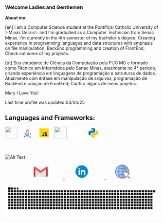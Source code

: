 ###  Welcome Ladies and Gentlemen

__About me:__

[en]
I am a Computer Science student at the Pontifical Catholic University of ✨Minas Gerais✨ and  I'm graduated as a Computer Technician from Senac Minas. 
 I'm currently in the 4th semester of my bachelor´s degree; 
 Creating experience in programming languages and data structures with emphasis on file manipulation, BackEnd programming and creation of FrontEnd;
Check out some of my projects.

[pt]
Sou estudante de Ciência da Computação pela PUC MG e formado como Técnico em Informática pelo Senac Minas, atualmente no 4° período, criando experiência em linguagens de programação e estruturas de dados. Atualmente com ênfase em manipulação de arquivos, programação de BackEnd e criação de FrontEnd;
Confira alguns de meus projetos.



Mary I Love You!

Last time profile was updated:04/04/25



<h2>Languages and Frameworks:</h2>


<div class="icon" style="display:inline;">
    <img style="width:40px; height:40px; margin-right: 10px;" src="https://cdn.jsdelivr.net/gh/devicons/devicon/icons/c/c-plain.svg" />
    <img style="width:40px; height:auto; margin-right: 10px;" src="./src/img/java.webp" />
    <img style="width:40px; height:auto; margin-right: 10px;" src="./src/img/js.webp" />
    <img style="width:40px; height:40px; margin-right: 10px;" src="https://cdn.jsdelivr.net/gh/devicons/devicon@latest/icons/nestjs/nestjs-original.svg" />          
    <img style="width:40px; height:auto; margin-right: 10px;" src="./src/img/flutter.gif" />          
    <img style="width:40px; height:auto;" src="./src/img/python.webp"  />
</div>

</br></br>
![Alt Text](https://media4.giphy.com/media/5PSPV1ucLX31u/giphy.gif)

<p align="center">
  <a href="mailto:kaikyfrs.comp@gmail.com" target="_blank">
    <img style="margin-right: 50px;" src="./src/img/gmail.webp" alt="Gmail" width="50" />
  </a>
  &nbsp;&nbsp;&nbsp;&nbsp;&nbsp;&nbsp;&nbsp;
  <a href="https://www.linkedin.com/in/glkaiky/" target="_blank">
    <img style="margin-right: 50px;" src="./src/img/linkedin.webp" alt="LinkedIn" width="50" />
  </a>
  &nbsp;&nbsp;&nbsp;&nbsp;&nbsp;&nbsp;&nbsp;
  <a href="https://kaikyfrs.com.br" target="_blank">
    <img src="./src/img/site.webp" alt="Meu portfólio" width="50" />
  </a>
</p>



<picture align="center">
  <source media="(prefers-color-scheme: dark)" srcset="https://raw.githubusercontent.com/glkaiky/glkaiky/output/github-contribution-grid-snake-dark.svg">
  <source media="(prefers-color-scheme: light)" srcset="https://raw.githubusercontent.com/glkaiky/glkaiky/output/github-contribution-grid-snake-dark.svg">
  <img align="center" alt="github contribution grid snake animation" src="https://raw.githubusercontent.com/glkaiky/glkaiky/output/github-contribution-grid-snake.svg">
</picture>

